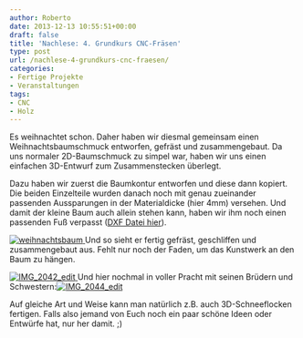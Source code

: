 ```yaml
---
author: Roberto
date: 2013-12-13 10:55:51+00:00
draft: false
title: 'Nachlese: 4. Grundkurs CNC-Fräsen'
type: post
url: /nachlese-4-grundkurs-cnc-fraesen/
categories:
- Fertige Projekte
- Veranstaltungen
tags:
- CNC
- Holz
---
```


Es weihnachtet schon. Daher haben wir diesmal gemeinsam einen Weihnachtsbaumschmuck entworfen, gefräst und zusammengebaut. Da uns normaler 2D-Baumschmuck zu simpel war, haben wir uns einen einfachen 3D-Entwurf zum Zusammenstecken überlegt.<!-- more -->

Dazu haben wir zuerst die Baumkontur entworfen und diese dann kopiert. Die beiden Einzelteile wurden danach noch mit genau zueinander passenden Aussparungen in der Materialdicke (hier 4mm) versehen. Und damit der kleine Baum auch allein stehen kann, haben wir ihm noch einen passenden Fuß verpasst ([DXF Datei hier](https://eigenbaukombinat.de/wp-content/uploads/2013/12/weihnachtsbaum.dxf)).

[![weihnachtsbaum](https://eigenbaukombinat.de/wp-content/uploads/2013/12/weihnachtsbaum-300x220.png)
](https://eigenbaukombinat.de/wp-content/uploads/2013/12/weihnachtsbaum.png)Und so sieht er fertig gefräst, geschliffen und zusammengebaut aus. Fehlt nur noch der Faden, um das Kunstwerk an den Baum zu hängen.

[![IMG_2042_edit](https://eigenbaukombinat.de/wp-content/uploads/2013/12/IMG_2042_edit-300x300.jpg)
](https://eigenbaukombinat.de/wp-content/uploads/2013/12/IMG_2042_edit.jpg)Und hier nochmal in voller Pracht mit seinen Brüdern und Schwestern:[![IMG_2044_edit](https://eigenbaukombinat.de/wp-content/uploads/2013/12/IMG_2044_edit-300x200.jpg)
](https://eigenbaukombinat.de/wp-content/uploads/2013/12/IMG_2044_edit.jpg)

Auf gleiche Art und Weise kann man natürlich z.B. auch 3D-Schneeflocken fertigen. Falls also jemand von Euch noch ein paar schöne Ideen oder Entwürfe hat, nur her damit. ;)
